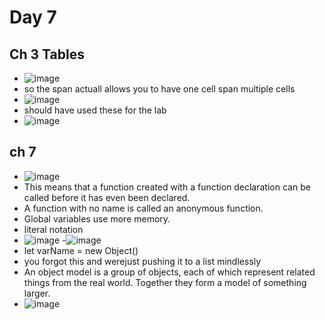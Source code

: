 # Day 7 

## Ch 3 Tables
-   ![image](https://user-images.githubusercontent.com/100101108/158515005-83ea58e9-f143-4f43-aa7c-f40420023d63.png)
- so the span actuall allows you to have one cell span multiple cells 
- ![image](https://user-images.githubusercontent.com/100101108/158515111-34000611-95fe-403e-9aa0-f1454229a2f5.png)
- should have used these for the lab
- ![image](https://user-images.githubusercontent.com/100101108/158515205-0b290d83-3bdb-4798-bad0-1cb729540885.png)

## ch 7  
- ![image](https://user-images.githubusercontent.com/100101108/158517314-6011d0f5-afea-486a-b711-d35578433922.png)
- This means that a function created with a function declaration can be called before it has even been declared.
- A function with no name is called an anonymous function.
- Global variables use more memory. 
- literal notation
- ![image](https://user-images.githubusercontent.com/100101108/158517875-fd729065-45eb-4935-a436-75a2a2247fe4.png)
-![image](https://user-images.githubusercontent.com/100101108/158517990-4f742a6c-73b4-49f1-a5ef-0eaf2d201a9d.png)
- let varName = new Object()
- you forgot this and werejust pushing it to a list mindlessly 
- An object model is a group of objects, each of which represent related things from the real world. Together they form a model of something larger.
- ![image](https://user-images.githubusercontent.com/100101108/158518212-fa03ccab-3722-4797-8e90-066b3285da7d.png)
